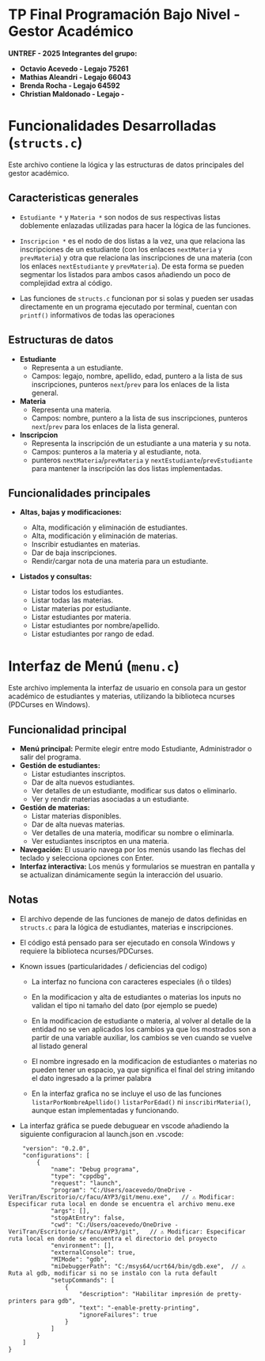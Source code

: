 # TP Final Programación Bajo Nivel - Gestor Académico

**UNTREF - 2025**
**Integrantes del grupo:**
- **Octavio Acevedo - Legajo 75261**
- **Mathias Aleandri - Legajo 66043**
- **Brenda Rocha - Legajo 64592**
- **Christian Maldonado - Legajo -**

# Funcionalidades Desarrolladas (`structs.c`)

Este archivo contiene la lógica y las estructuras de datos principales del gestor académico.

## Caracteristicas generales
   - `Estudiante *` y `Materia *` son nodos de sus respectivas listas doblemente enlazadas utilizadas para hacer la lógica de las funciones.

   - `Inscripcion *` es el nodo de dos listas a la vez, una que relaciona las inscripciones de un estudiante (con los enlaces `nextMateria` y `prevMateria`) y otra que relaciona las inscripciones de una materia (con los enlaces `nextEstudiante` y `prevMateria`). De esta forma se pueden segmentar los listados para ambos casos añadiendo un poco de complejidad extra al código.

   - Las funciones de `structs.c` funcionan por si solas y pueden ser usadas directamente en un programa ejecutado por terminal, cuentan con `printf()` informativos de todas las operaciones


## Estructuras de datos

- **Estudiante**
  - Representa a un estudiante.
  - Campos: legajo, nombre, apellido, edad, puntero a la lista de sus inscripciones, punteros `next`/`prev` para los enlaces de la lista general.
- **Materia**
  - Representa una materia.
  - Campos: nombre, puntero a la lista de sus inscripciones, punteros `next`/`prev` para los enlaces de la lista general.
- **Inscripcion**
  - Representa la inscripción de un estudiante a una materia y su nota.
  - Campos: punteros a la materia y al estudiante, nota.
  - punteros `nextMateria`/`prevMateria` y `nextEstudiante`/`prevEstudiante` para mantener la inscripción las dos listas implementadas.

## Funcionalidades principales

- **Altas, bajas y modificaciones:**
  - Alta, modificación y eliminación de estudiantes.
  - Alta, modificación y eliminación de materias.
  - Inscribir estudiantes en materias.
  - Dar de baja inscripciones.
  - Rendir/cargar nota de una materia para un estudiante.

- **Listados y consultas:**
  - Listar todos los estudiantes.
  - Listar todas las materias.
  - Listar materias por estudiante.
  - Listar estudiantes por materia.
  - Listar estudiantes por nombre/apellido.
  - Listar estudiantes por rango de edad.


# Interfaz de Menú (`menu.c`)

Este archivo implementa la interfaz de usuario en consola para un gestor académico de estudiantes y materias, utilizando la biblioteca ncurses (PDCurses en Windows).

## Funcionalidad principal

- **Menú principal:** Permite elegir entre modo Estudiante, Administrador o salir del programa.
- **Gestión de estudiantes:**
  - Listar estudiantes inscriptos.
  - Dar de alta nuevos estudiantes.
  - Ver detalles de un estudiante, modificar sus datos o eliminarlo.
  - Ver y rendir materias asociadas a un estudiante.
- **Gestión de materias:**
  - Listar materias disponibles.
  - Dar de alta nuevas materias.
  - Ver detalles de una materia, modificar su nombre o eliminarla.
  - Ver estudiantes inscriptos en una materia.
- **Navegación:** El usuario navega por los menús usando las flechas del teclado y selecciona opciones con Enter.
- **Interfaz interactiva:** Los menús y formularios se muestran en pantalla y se actualizan dinámicamente según la interacción del usuario.

## Notas

- El archivo depende de las funciones de manejo de datos definidas en `structs.c` para la lógica de estudiantes, materias e inscripciones.

- El código está pensado para ser ejecutado en consola Windows y requiere la biblioteca ncurses/PDCurses.

- Known issues (particularidades / deficiencias del codigo)

   - La interfaz no funciona con caracteres especiales (ñ o tildes)

    - En la modificacion y alta de estudiantes o materias los inputs no validan el tipo ni tamaño del dato (por ejemplo se puede)

    - En la modificacion de estudiante o materia, al volver al detalle de la entidad no se ven aplicados los cambios ya que los mostrados son a partir de una variable auxiliar, los cambios se ven cuando se vuelve al listado general

    - El nombre ingresado en la modificacion de estudiantes o materias no pueden tener un espacio, ya que significa el final del string imitando el dato ingresado a la primer palabra

    - En la interfaz grafica no se incluye el uso de las funciones `listarPorNombreApellido()` `listarPorEdad()` ni `inscribirMateria()`, aunque estan implementadas y funcionando.

- La interfaz gráfica se puede debuguear en vscode añadiendo la siguiente configuracion al launch.json en .vscode:

```json{
    "version": "0.2.0",
    "configurations": [
        {
            "name": "Debug programa",
            "type": "cppdbg",
            "request": "launch",
            "program": "C:/Users/oacevedo/OneDrive - VeriTran/Escritorio/c/facu/AYP3/git/menu.exe",   // ⚠️ Modificar: Especificar ruta local en donde se encuentra el archivo menu.exe
            "args": [],
            "stopAtEntry": false,
            "cwd": "C:/Users/oacevedo/OneDrive - VeriTran/Escritorio/c/facu/AYP3/git",   // ⚠️ Modificar: Especificar ruta local en donde se encuentra el directorio del proyecto
            "environment": [],
            "externalConsole": true,
            "MIMode": "gdb",
            "miDebuggerPath": "C:/msys64/ucrt64/bin/gdb.exe",  // ⚠️ Ruta al gdb, modificar si no se instalo con la ruta default
            "setupCommands": [
                {
                    "description": "Habilitar impresión de pretty-printers para gdb",
                    "text": "-enable-pretty-printing",
                    "ignoreFailures": true
                }
            ]
        }
    ]
}


